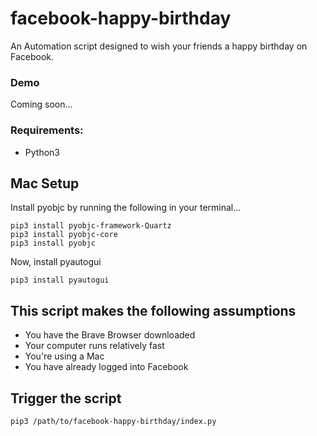 # facebook-happy-birthday

An Automation script designed to wish your friends a happy birthday on Facebook.

### Demo

Coming soon...

### Requirements:

- Python3

## Mac Setup

Install pyobjc by running the following in your terminal...

```
pip3 install pyobjc-framework-Quartz
pip3 install pyobjc-core
pip3 install pyobjc
```

Now, install pyautogui

```
pip3 install pyautogui 
```

## This script makes the following assumptions

- You have the Brave Browser downloaded
- Your computer runs relatively fast
- You're using a Mac
- You have already logged into Facebook

## Trigger the script

```
pip3 /path/to/facebook-happy-birthday/index.py
```